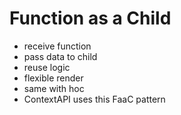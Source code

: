 # Function as a Child

- receive function
- pass data to child
- reuse logic
- flexible render
- same with hoc
- ContextAPI uses this FaaC pattern

